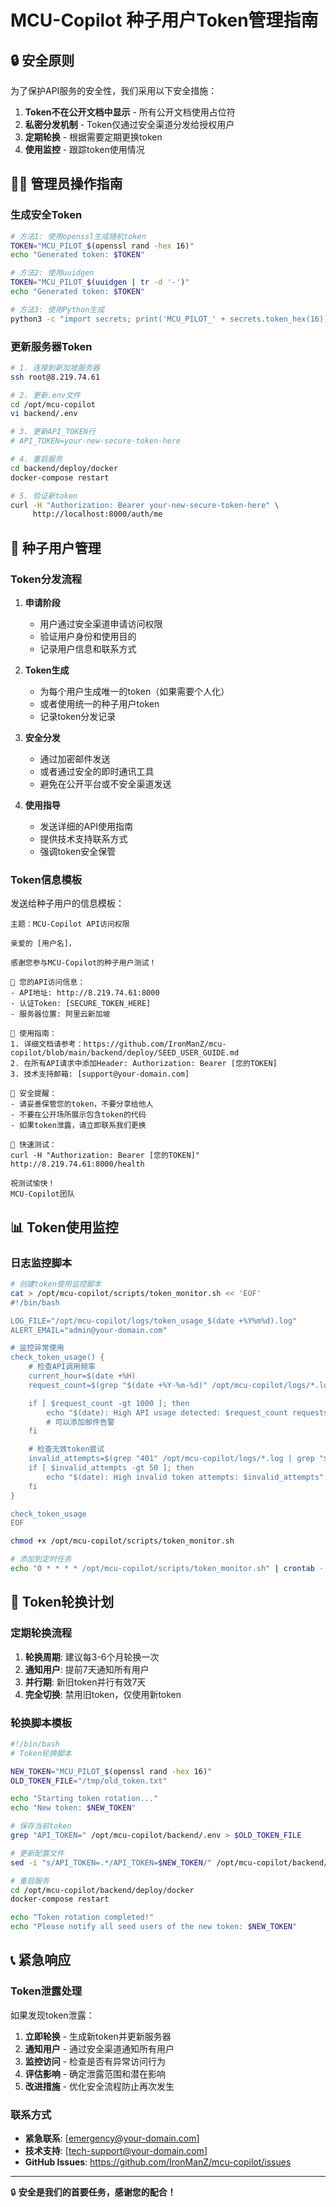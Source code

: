 # MCU-Copilot 种子用户Token管理指南

## 🔒 安全原则

为了保护API服务的安全性，我们采用以下安全措施：

1. **Token不在公开文档中显示** - 所有公开文档使用占位符
2. **私密分发机制** - Token仅通过安全渠道分发给授权用户
3. **定期轮换** - 根据需要定期更换token
4. **使用监控** - 跟踪token使用情况

## 👨‍💼 管理员操作指南

### 生成安全Token
```bash
# 方法1: 使用openssl生成随机token
TOKEN="MCU_PILOT_$(openssl rand -hex 16)"
echo "Generated token: $TOKEN"

# 方法2: 使用uuidgen
TOKEN="MCU_PILOT_$(uuidgen | tr -d '-')"
echo "Generated token: $TOKEN"

# 方法3: 使用Python生成
python3 -c "import secrets; print('MCU_PILOT_' + secrets.token_hex(16))"
```

### 更新服务器Token
```bash
# 1. 连接到新加坡服务器
ssh root@8.219.74.61

# 2. 更新.env文件
cd /opt/mcu-copilot
vi backend/.env

# 3. 更新API_TOKEN行
# API_TOKEN=your-new-secure-token-here

# 4. 重启服务
cd backend/deploy/docker
docker-compose restart

# 5. 验证新token
curl -H "Authorization: Bearer your-new-secure-token-here" \
     http://localhost:8000/auth/me
```

## 👥 种子用户管理

### Token分发流程

1. **申请阶段**
   - 用户通过安全渠道申请访问权限
   - 验证用户身份和使用目的
   - 记录用户信息和联系方式

2. **Token生成**
   - 为每个用户生成唯一的token（如果需要个人化）
   - 或者使用统一的种子用户token
   - 记录token分发记录

3. **安全分发**
   - 通过加密邮件发送
   - 或者通过安全的即时通讯工具
   - 避免在公开平台或不安全渠道发送

4. **使用指导**
   - 发送详细的API使用指南
   - 提供技术支持联系方式
   - 强调token安全保管

### Token信息模板

发送给种子用户的信息模板：

```
主题：MCU-Copilot API访问权限

亲爱的 [用户名]，

感谢您参与MCU-Copilot的种子用户测试！

🔑 您的API访问信息：
- API地址: http://8.219.74.61:8000
- 认证Token: [SECURE_TOKEN_HERE]
- 服务器位置: 阿里云新加坡

📖 使用指南：
1. 详细文档请参考：https://github.com/IronManZ/mcu-copilot/blob/main/backend/deploy/SEED_USER_GUIDE.md
2. 在所有API请求中添加Header: Authorization: Bearer [您的TOKEN]
3. 技术支持邮箱: [support@your-domain.com]

🚨 安全提醒：
- 请妥善保管您的token，不要分享给他人
- 不要在公开场所展示包含token的代码
- 如果token泄露，请立即联系我们更换

🧪 快速测试：
curl -H "Authorization: Bearer [您的TOKEN]" http://8.219.74.61:8000/health

祝测试愉快！
MCU-Copilot团队
```

## 📊 Token使用监控

### 日志监控脚本

```bash
# 创建token使用监控脚本
cat > /opt/mcu-copilot/scripts/token_monitor.sh << 'EOF'
#!/bin/bash

LOG_FILE="/opt/mcu-copilot/logs/token_usage_$(date +%Y%m%d).log"
ALERT_EMAIL="admin@your-domain.com"

# 监控异常使用
check_token_usage() {
    # 检查API调用频率
    current_hour=$(date +%H)
    request_count=$(grep "$(date +%Y-%m-%d)" /opt/mcu-copilot/logs/*.log | grep "Authorization" | wc -l)

    if [ $request_count -gt 1000 ]; then
        echo "$(date): High API usage detected: $request_count requests" >> $LOG_FILE
        # 可以添加邮件告警
    fi

    # 检查无效token尝试
    invalid_attempts=$(grep "401" /opt/mcu-copilot/logs/*.log | grep "$(date +%Y-%m-%d)" | wc -l)
    if [ $invalid_attempts -gt 50 ]; then
        echo "$(date): High invalid token attempts: $invalid_attempts" >> $LOG_FILE
    fi
}

check_token_usage
EOF

chmod +x /opt/mcu-copilot/scripts/token_monitor.sh

# 添加到定时任务
echo "0 * * * * /opt/mcu-copilot/scripts/token_monitor.sh" | crontab -
```

## 🔄 Token轮换计划

### 定期轮换流程

1. **轮换周期**: 建议每3-6个月轮换一次
2. **通知用户**: 提前7天通知所有用户
3. **并行期**: 新旧token并行有效7天
4. **完全切换**: 禁用旧token，仅使用新token

### 轮换脚本模板

```bash
#!/bin/bash
# Token轮换脚本

NEW_TOKEN="MCU_PILOT_$(openssl rand -hex 16)"
OLD_TOKEN_FILE="/tmp/old_token.txt"

echo "Starting token rotation..."
echo "New token: $NEW_TOKEN"

# 保存当前token
grep "API_TOKEN=" /opt/mcu-copilot/backend/.env > $OLD_TOKEN_FILE

# 更新配置文件
sed -i "s/API_TOKEN=.*/API_TOKEN=$NEW_TOKEN/" /opt/mcu-copilot/backend/.env

# 重启服务
cd /opt/mcu-copilot/backend/deploy/docker
docker-compose restart

echo "Token rotation completed!"
echo "Please notify all seed users of the new token: $NEW_TOKEN"
```

## 📞 紧急响应

### Token泄露处理

如果发现token泄露：

1. **立即轮换** - 生成新token并更新服务器
2. **通知用户** - 通过安全渠道通知所有用户
3. **监控访问** - 检查是否有异常访问行为
4. **评估影响** - 确定泄露范围和潜在影响
5. **改进措施** - 优化安全流程防止再次发生

### 联系方式

- **紧急联系**: [emergency@your-domain.com]
- **技术支持**: [tech-support@your-domain.com]
- **GitHub Issues**: https://github.com/IronManZ/mcu-copilot/issues

---

🔒 **安全是我们的首要任务，感谢您的配合！**